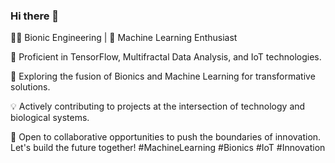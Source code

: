 ### Hi there 👋

👨‍🎓 Bionic Engineering | 🤖 Machine Learning Enthusiast

🔧 Proficient in TensorFlow, Multifractal Data Analysis, and IoT technologies.

🚀 Exploring the fusion of Bionics and Machine Learning for transformative solutions.

💡 Actively contributing to projects at the intersection of technology and biological systems.

🤝 Open to collaborative opportunities to push the boundaries of innovation. Let's build the future together! #MachineLearning #Bionics #IoT #Innovation
